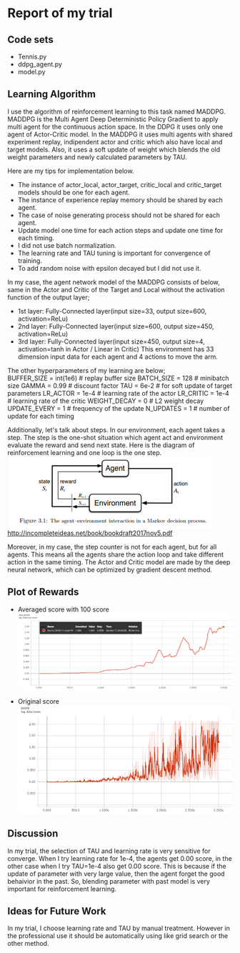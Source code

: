 # Report of my trial

## Code sets
 * Tennis.py
 * ddpg_agent.py
 * model.py

## Learning Algorithm
I use the algorithm of reinforcement learning to this task named MADDPG.
MADDPG is the Multi Agent Deep Deterministic Policy Gradient to apply multi agent for the continuous action space.
In the DDPG it uses only one agent of Actor-Critic model.
In the MADDPG it uses multi agents with shared experiment replay, indipendent actor and critic which also have local and target models.
Also, it uses a soft update of weight which blends the old weight parameters and newly calculated parameters by TAU.

Here are my tips for implementation below.
 * The instance of actor_local, actor_target, critic_local and critic_target models should be one for each agent.
 * The instance of experience replay memory should be shared by each agent.
 * The case of noise generating process should not be shared for each agent.
 * Update model one time for each action steps and update one time for each timing.
 * I did not use batch normalization.
 * The learning rate and TAU tuning is important for convergence of training.
 * To add random noise with epsilon decayed but I did not use it.

In my case, the agent network model of the MADDPG consists of below, same in the Actor and Critic of the Target and Local without the activation function of the output layer;

 * 1st layer: Fully-Connected layer(input size=33, output size=600, activation=ReLu)
 * 2nd layer: Fully-Connected layer(input size=600, output size=450, activation=ReLu)
 * 3rd layer: Fully-Connected layer(input size=450, output size=4, activation=tanh in Actor / Linear in Critic)
This environment has 33 dimension input data for each agent and 4 actions to move the arm.

The other hyperparameters of my learning are below;  
BUFFER_SIZE = int(1e6)  # replay buffer size
BATCH_SIZE = 128        # minibatch size
GAMMA = 0.99            # discount factor
TAU = 6e-2              # for soft update of target parameters
LR_ACTOR = 1e-4         # learning rate of the actor
LR_CRITIC = 1e-4        # learning rate of the critic
WEIGHT_DECAY = 0        # L2 weight decay
UPDATE_EVERY = 1        # frequency of the update
N_UPDATES = 1           # number of update for each timing

Additionally, let's talk about steps.
In our environment, each agent takes a step.
The step is the one-shot situation which agent act and environment evaluate the reward and send next state.
Here is the diagram of reinforcement learning and one loop is the one step.  
![rl diagram](./misc/rl_diagram.PNG)  
http://incompleteideas.net/book/bookdraft2017nov5.pdf

Moreover, in my case, the step counter is not for each agent, but for all agents.
This means all the agents share the action loop and take different action in the same timing.
The Actor and Critic model are made by the deep neural network, which can be optimized by gradient descent method.

## Plot of Rewards
 * Averaged score with 100 score
![best averaged_learning courve](./misc/averaged_score.png)

 * Original score
![best learning courve](./misc/score.png)

## Discussion
In my trial, the selection of TAU and learning rate is very sensitive for converge.
When I try learning rate for 1e-4, the agents get 0.00 score, in the other case when I try TAU=1e-4 also get 0.00 score.
This is because if the update of parameter with very large value, then the agent forget the good behaivior in the past.
So, blending parameter with past model is very important for reinforcement learning.

## Ideas for Future Work
In my trial, I choose learning rate and TAU by manual treatment.
However in the professional use it should be automatically using like grid search or the other method.
